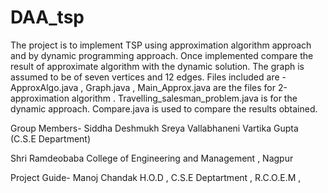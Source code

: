 # DAA_tsp
The project is to implement TSP using approximation algorithm approach and by dynamic programming approach. Once implemented compare the result of approximate algorithm  with the dynamic solution.
The graph is assumed to be of seven vertices and 12 edges.
Files included are - 
ApproxAlgo.java , Graph.java , Main_Approx.java are the files for 2-approximation algorithm .
Travelling_salesman_problem.java is for the dynamic approach.
Compare.java is used to compare the results obtained.

Group Members-
Siddha Deshmukh
Sreya Vallabhaneni
Vartika Gupta
(C.S.E Department)

Shri Ramdeobaba College of Engineering and Management , Nagpur

Project Guide-
Manoj Chandak
H.O.D , 
C.S.E Deptartment , 
R.C.O.E.M , 

